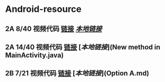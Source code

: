 # Android-resource
## 2A 8/40 视频代码 [链接](https://gist.github.com/anonymous/b335094aa30f5866f219) [***本地链接***](MainActivity.java)
## 2A 14/40 视频代码 [链接](https://gist.github.com/anonymous/36388d8e8d2608ee1c89) [***本地链接***](New method in MainActivity.java)
## 2B 7/21 视频代码 [链接](https://gist.github.com/anonymous/256752a04db14a3947a8) [***本地链接***](Option A.md)
